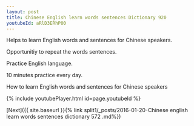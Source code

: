 ```yaml
---
layout: post
title: Chinese English learn words sentences Dictionary 920 
youtubeId: aRlD3ERhP00
---
```

 
 
Helps to learn English words and sentences for Chinese speakers.

Opportunitiy to repeat the words sentences. 

Practice English language. 
 
10 minutes practice every day. 
 
How to learn English words and sentences for Chinese speakers 
 
{% include youtubePlayer.html id=page.youtubeId %}
 
 
[Next]({{ site.baseurl }}{% link  split1/_posts/2016-01-20-Chinese english learn words sentences dictionary 572 .md%})
 
